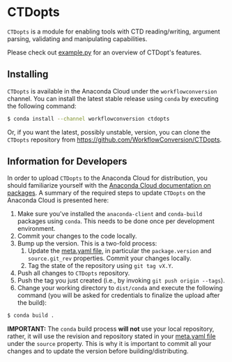 # CTDopts
`CTDopts` is a module for enabling tools with CTD reading/writing, argument parsing, validating and manipulating capabilities.

Please check out [example.py](example.py) for an overview of CTDopt's features.

## Installing
`CTDopts` is available in the Anaconda Cloud under the `workflowconversion` channel. You can install the latest stable release using `conda` by executing the following command:

```sh
$ conda install --channel workflowconversion ctdopts
```
    
Or, if you want the latest, possibly unstable, version, you can clone the `CTDopts` repository from https://github.com/WorkflowConversion/CTDopts.

## Information for Developers
In order to upload `CTDopts` to the Anaconda Cloud for distribution, you should familiarize yourself with the [Anaconda Cloud documentation on packages](https://docs.continuum.io/anaconda-cloud/user-guide/tasks/work-with-packages). A summary of the required steps to update `CTDopts` on the Anaconda Cloud is presented here:

1. Make sure you've installed the `anaconda-client` and `conda-build` packages using `conda`. This needs to be done once per development environment.
1. Commit your changes to the code locally.
1. Bump up the version. This is a two-fold process:
    1. Update the [meta.yaml file](dist/conda/meta.yaml), in particular the `package.version` and `source.git_rev` properties. Commit your changes locally.
    1. Tag the state of the repository using `git tag vX.Y`.
1. Push all changes to `CTDopts` repository. 
1. Push the tag you just created (i.e., by invoking `git push origin --tags`).
1. Change your working directory to `dist/conda` and execute the following command (you will be asked for credentials to finalize the upload after the build):

```sh
$ conda build .
```

**IMPORTANT:** The `conda` build process **will not** use your local repository, rather, it will use the revision and repository stated in your [meta.yaml file](dist/conda/meta.yaml) under the `source` property. This is why it is important to commit all your changes and to update the version before building/distributing. 
    